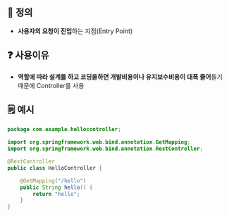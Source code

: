 ## 📒 정의

- **사용자의 요청이 진입**하는 지점(Entry Point)

## ❓ 사용이유

- **역할에 따라 설계를 하고 코딩을하면 개발비용이나 유지보수비용이 대폭 줄어**들기 때문에 Controller를 사용

## 🗒️ 예시

```java
package com.example.hellocontroller;

import org.springframework.web.bind.annotation.GetMapping;
import org.springframework.web.bind.annotation.RestController;

@RestController
public class HelloController {

    @GetMapping("/hello")
    public String hello() {
        return "hello";
    }
}
```
